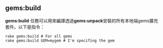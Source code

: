## gems:build

**gems:build** 任務可以用來編譯透過**gems:unpack**安裝的所有本地端gems擴充套件。以下是指令：

	rake gems:build # For all gems
	rake gems:build GEM=mygem # I'm specifing the gem
